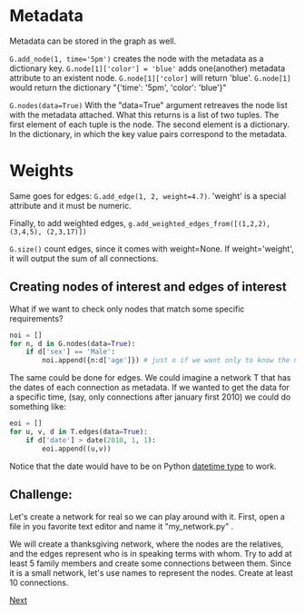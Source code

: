 # Metadata

Metadata can be stored in the graph as well.

`G.add_node(1, time='5pm')` creates the node with the metadata as a dictionary key.
`G.node[1]['color'] = 'blue'` adds one(another) metadata attribute to an existent node.
`G.node[1]['color]` will return 'blue'.
`G.node[1]` would return the dictionary "{'time': '5pm', 'color': 'blue'}"


`G.nodes(data=True)` With the "data=True" argument retreaves the node list with the metadata attached. What this returns is a list of two tuples. The first element of each tuple is the node. The second element is a dictionary. In the dictionary, in which the key value pairs correspond to the metadata.


# Weights

Same goes for edges: `G.add_edge(1, 2, weight=4.7)`. 'weight' is a special attribute and it must be numeric.

Finally, to add weighted edges, `g.add_weighted_edges_from([(1,2,2), (3,4,5),
(2,3,17)])`

`G.size()` count edges, since it comes with weight=None. If weight='weight', it will output the sum of all connections. 


## Creating nodes of interest and edges of interest


What if we want to check only nodes that match some specific requirements?

```python
noi = []
for n, d in G.nodes(data=True):
    if d['sex'] == 'Male':
        noi.append({n:d['age']}) # just n if we want only to know the names
```		

The same could be done for edges. We could imagine a network T that has the dates of each connection as metadata. If we wanted to get the data for a specific time, (say, only connections after january first 2010) we could do something like:

```python
eoi = []
for u, v, d in T.edges(data=True):
    if d['date'] > date(2010, 1, 1):
	    eoi.append((u,v))
```

Notice that the date would have to be on Python [datetime type](https://docs.python.org/3/library/datetime.html) to work. 


## Challenge:

Let's create a network for real so we can play around with it. First, open a file in you favorite text editor and name it "my\_network.py" .

We will create a thanksgiving network, where the nodes are the relatives, and the edges represent who is in speaking terms with whom. Try to add at least 5 family members and create some connections between them. Since it is a small network, let's use names to represent the nodes. Create at least 10 connections.



[Next](4_plotting.md)
